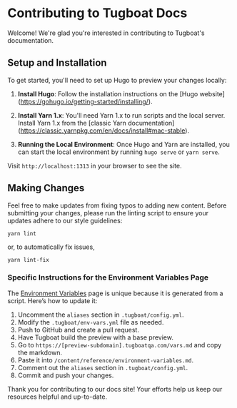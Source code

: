 # Contributing to Tugboat Docs

Welcome! We're glad you're interested in contributing to Tugboat's documentation.

## Setup and Installation

To get started, you'll need to set up Hugo to preview your changes locally:

1. **Install Hugo**: Follow the installation instructions on the [Hugo website]
   (https://gohugo.io/getting-started/installing/).

2. **Install Yarn 1.x**: You'll need Yarn 1.x to run scripts and the local server.
   Install Yarn 1.x from the [classic Yarn documentation]
   (https://classic.yarnpkg.com/en/docs/install#mac-stable).

3. **Running the Local Environment**: Once Hugo and Yarn are installed, you can
   start the local environment by running `hugo serve` or `yarn serve`.

Visit `http://localhost:1313` in your browser to see the site.

## Making Changes

Feel free to make updates from fixing typos to adding new content. Before submitting
your changes, please run the linting script to ensure your updates adhere to our style
guidelines:

    yarn lint

or, to automatically fix issues,

    yarn lint-fix

### Specific Instructions for the Environment Variables Page

The [Environment Variables](https://docs.tugboaatqa.com/reference/environment-variables/)
page is unique because it is generated from a script. Here’s how to update it:

1. Uncomment the `aliases` section in `.tugboat/config.yml`.
2. Modify the `.tugboat/env-vars.yml` file as needed.
3. Push to GitHub and create a pull request.
4. Have Tugboat build the preview with a base preview.
5. Go to `https://[preview-subdomain].tugboatqa.com/vars.md` and copy the markdown.
6. Paste it into `/content/reference/environment-variables.md`.
7. Comment out the `aliases` section in `.tugboat/config.yml`.
8. Commit and push your changes.

Thank you for contributing to our docs site! Your efforts help us keep our
resources helpful and up-to-date.